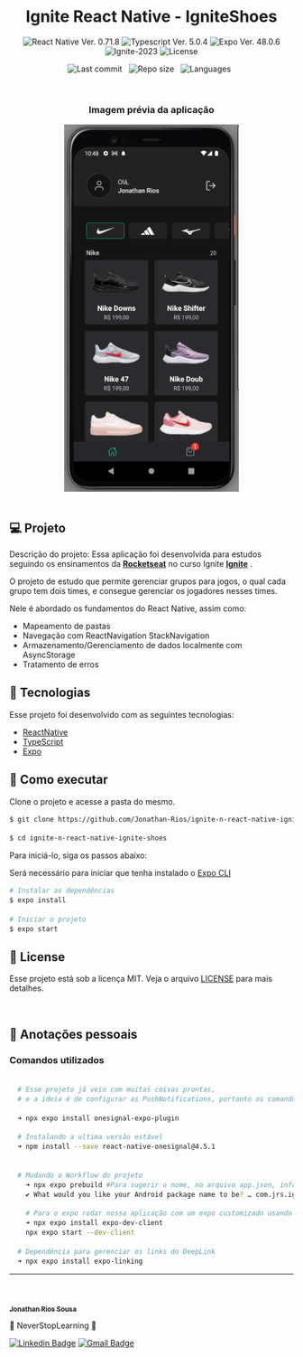 <h1 align="center">Ignite React Native - IgniteShoes</h1>

<p align="center">
  <img 
    src="https://img.shields.io/badge/React Native-0.71.8-blue" 
    alt="React Native Ver. 0.71.8"
  />
  <img 
    src="https://img.shields.io/badge/Typescript-5.0.4-blue"
    alt="Typescript Ver. 5.0.4" 
  />
   <img 
    src="https://img.shields.io/badge/Expo-48.0.6-black" 
    alt="Expo Ver. 48.0.6"
  />
  <img
    src="https://img.shields.io/badge/Ignite-2023-green" 
    alt="Ignite-2023"
  />
  <img 
    alt="License"
    src="https://img.shields.io/static/v1?label=license&message=MIT&color=E51C44&labelColor=0A1033"
  />
</p>

<div align="center">

  ![Last commit](https://img.shields.io/github/last-commit/Jonathan-Rios/ignite-n-react-native-ignite-shoes?color=4DA1CD 'Last commit') &nbsp;
  ![Repo size](https://img.shields.io/github/repo-size/Jonathan-Rios/ignite-n-react-native-ignite-shoes?color=4DA1CD 'Repo size') &nbsp;
  ![Languages](https://img.shields.io/github/languages/count/Jonathan-Rios/ignite-n-react-native-ignite-shoes?color=4DA1CD 'Languages') &nbsp;

</div>


<br>

<h3 align="center">Imagem prévia da aplicação</h3>

<div align="center">
  <img src=".github/project-preview.png?style=flat" alt="Cover" width="310" height="650">
</div>
 
<br>

## 💻 Projeto
Descrição do projeto:
Essa aplicação foi desenvolvida para estudos seguindo os ensinamentos da **[Rocketseat](https://www.rocketseat.com.br/)** no curso Ignite **[Ignite](https://www.rocketseat.com.br/ignite)** .

O projeto de estudo que permite gerenciar grupos para jogos, o qual cada grupo tem dois times, e consegue gerenciar os jogadores nesses times.

Nele é abordado os fundamentos do React Native, assim como:
  * Mapeamento de pastas
  * Navegação com ReactNavigation StackNavigation
  * Armazenamento/Gerenciamento de dados localmente com AsyncStorage
  * Tratamento de erros
 
## 🧪 Tecnologias

Esse projeto foi desenvolvido com as seguintes tecnologias:

- [ReactNative](https://reactnative.dev/)
- [TypeScript](https://www.typescriptlang.org/)
- [Expo](https://expo.dev/)

## 🚀 Como executar

Clone o projeto e acesse a pasta do mesmo.

```bash
$ git clone https://github.com/Jonathan-Rios/ignite-n-react-native-ignite-shoes.git

$ cd ignite-n-react-native-ignite-shoes
```

Para iniciá-lo, siga os passos abaixo:

Será necessário para iniciar que tenha instalado o [Expo CLI](https://docs.expo.dev/get-started/installation/)
 
```bash
# Instalar as dependências
$ expo install

# Iniciar o projeto
$ expo start
```

## 📝 License

Esse projeto está sob a licença MIT. Veja o arquivo [LICENSE](./LICENSE.md) para mais detalhes.

<br />


## 📓 Anotações pessoais

<h3>Comandos utilizados</h3>

```bash

  # Esse projeto já veio com muitas coisas prontas, 
  # e a ideia é de configurar as PushNotifications, portanto os comandos que usei foram:

  ➜ npx expo install onesignal-expo-plugin   

  # Instalando a ultima versão estável
  ➜ npm install --save react-native-onesignal@4.5.1


  # Mudando o Workflow do projeto
    ➜ npx expo prebuild #Para sugerir o nome, no arquivo app.json, informe o valor de "bundleIdentifier"
    ✔ What would you like your Android package name to be? … com.jrs.igniteshoes
    
    # Para o expo rodar nossa aplicação com um expo customizado usando o código nativo gerado no dispositivo
    ➜ npx expo install expo-dev-client
    npx expo start --dev-client

  # Dependência para gerenciar os links do DeepLink
  ➜ npx expo install expo-linking


```
 
---
<br />

<a href="https://github.com/Jonathan-Rios">
 <img src="https://github.com/Jonathan-Rios.png" width="100px;" alt="" style="border-radius:50%" />
 <br />
 <sub><b>Jonathan Rios Sousa</b></sub></a>

💠 NeverStopLearning 💠
 

[![Linkedin Badge](https://img.shields.io/badge/-Jonathan-blue?style=flat-square&logo=Linkedin&logoColor=white&link=https://www.linkedin.com/in/jonathan-rios-sousa-19b3431b6/)](https://www.linkedin.com/in/jonathan-rios-sousa-19b3431b6/) 
[![Gmail Badge](https://img.shields.io/badge/-jonathan.riosousa@gmail.com-c14438?style=flat-square&logo=Gmail&logoColor=white&link=mailto:jonathan.riosousa@gmail.com)](mailto:jonathan.riosousa@gmail.com)